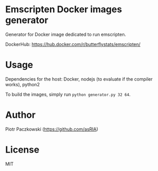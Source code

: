 Emscripten Docker images generator
==================================

Generator for Docker image dedicated to run emscripten.

DockerHub: https://hub.docker.com/r/butterflystats/emscripten/

Usage
=====

Dependencies for the host: Docker, nodejs (to evaluate if the compiler works), python2

To build the images, simply run `python generator.py 32 64`.

Author
======

Piotr Paczkowski (https://github.com/asRIA)

License
=======

MIT
